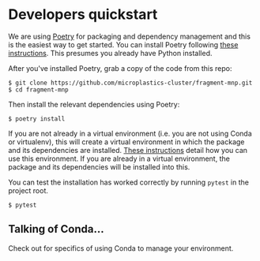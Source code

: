 # Developers quickstart

We are using [Poetry](https://python-poetry.org/) for packaging and dependency management and this is the easiest way to get started. You can install Poetry following [these instructions](https://python-poetry.org/docs/#installation). This presumes you already have Python installed.

After you've installed Poetry, grab a copy of the code from this repo:

```shell
$ git clone https://github.com/microplastics-cluster/fragment-mnp.git
$ cd fragment-mnp
```

Then install the relevant dependencies using Poetry:

```shell
$ poetry install 
```

If you are not already in a virtual environment (i.e. you are not using Conda or virtualenv), this will create a virtual environment in which the package and its dependencies are installed. [These instructions](https://python-poetry.org/docs/basic-usage/#using-your-virtual-environment) detail how you can use this environment. If you are already in a virtual environment, the package and its dependencies will be installed into this.

You can test the installation has worked correctly by running `pytest` in the project root.

```shell
$ pytest
```

## Talking of Conda...

Check out [](conda.md) for specifics of using Conda to manage your environment.